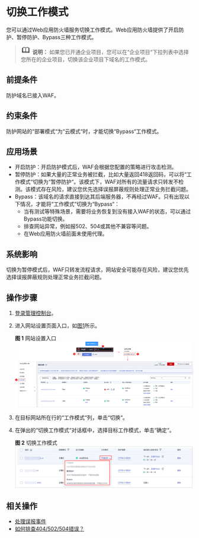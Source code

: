 # 切换工作模式<a name="waf_01_0003"></a>

您可以通过Web应用防火墙服务切换工作模式。Web应用防火墙提供了开启防护、暂停防护、Bypass三种工作模式。

>![](public_sys-resources/icon-note.gif) **说明：** 
>如果您已开通企业项目，您可以在“企业项目“下拉列表中选择您所在的企业项目，切换该企业项目下域名的工作模式。

## 前提条件<a name="section2256777914731"></a>

防护域名已接入WAF。

## 约束条件<a name="section15955648142518"></a>

防护网站的“部署模式“为“云模式“时，才能切换“Bypass“工作模式。

## 应用场景<a name="section01149592266"></a>

-   开启防护：开启防护模式后，WAF会根据您配置的策略进行攻击检测。
-   暂停防护：如果大量的正常业务被拦截，比如大量返回418返回码，可以将“工作模式“切换为“暂停防护“。该模式下，WAF对所有的流量请求只转发不检测。该模式存在风险，建议您优先选择误报屏蔽规则处理正常业务拦截问题。
-   Bypass：该域名的请求直接到达其后端服务器，不再经过WAF。只有出现以下情况，才能将“工作模式“切换为“Bypass“：
    -   当有测试等特殊场景，需要将业务恢复到没有接入WAF的状态，可以通过Bypass功能切换。
    -   排查网站异常，例如报502、504或其他不兼容等问题。
    -   在Web应用防火墙前面未使用代理。


## 系统影响<a name="section18821175593911"></a>

切换为暂停模式后，WAF只转发流程请求，网站安全可能存在风险，建议您优先选择误报屏蔽规则处理正常业务拦截问题。

## 操作步骤<a name="section18585791172619"></a>

1.  [登录管理控制台](https://console.huaweicloud.com/?locale=zh-cn)。
2.  进入网站设置页面入口，如[图1](#waf_01_0002_fig172535820151)所示。

    **图 1**  网站设置入口<a name="waf_01_0002_fig172535820151"></a>  
    ![](figures/网站设置入口.png "网站设置入口")

3.  在目标网站所在行的“工作模式“列，单击“切换“。
4.  在弹出的“切换工作模式“对话框中，选择目标工作模式，单击“确定“。

    **图 2**  切换工作模式<a name="fig14856426183614"></a>  
    ![](figures/切换工作模式.png "切换工作模式")


## 相关操作<a name="section2963220164310"></a>

-   [处理误报事件](处理误报事件.md)
-   [如何排查404/502/504错误？](https://support.huaweicloud.com/waf_faq/waf_01_0066.html)

